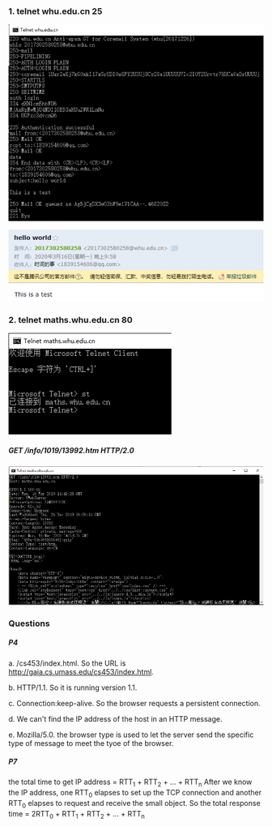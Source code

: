 ### 1. telnet whu.edu.cn 25
![](https://github.com/wyl99/1/blob/master/3/1.PNG)

![](https://github.com/wyl99/1/blob/master/3/2.PNG)
### 2. telnet maths.whu.edu.cn 80
![](https://github.com/wyl99/1/blob/master/3/3.PNG)
##### GET /info/1019/13992.htm HTTP/2.0
![](https://github.com/wyl99/1/blob/master/3/4.PNG)

### Questions
##### P4
a. /cs453/index.html. So the URL is http://gaia.cs.umass.edu/cs453/index.html.
 
b. HTTP/1.1. So it is running version 1.1.

c. Connection:keep-alive. So the browser requests a persistent connection.

d. We can't find the IP address of the host in an HTTP message.

e. Mozilla/5.0. the browser type is used to let the server send the specific type of message to meet the tyoe of the browser.
##### P7
the total time to get IP address = RTT<sub>1</sub> + RTT<sub>2</sub> + ... + RTT<sub>n</sub>
After we know the IP address, one RTT<sub>0</sub> elapses to set up the TCP connection and another RTT<sub>0</sub> elapses to request and receive the small object.
So the total response time = 2RTT<sub>0</sub> + RTT<sub>1</sub> + RTT<sub>2</sub> + ... + RTT<sub>n</sub>


